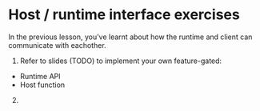 # Host / runtime interface exercises

In the previous lesson, you've learnt about how the runtime and client can communicate with eachother.

1. Refer to slides (TODO) to implement your own feature-gated:
* Runtime API
* Host function

2. 